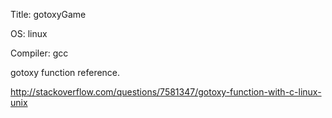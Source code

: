 Title: gotoxyGame

OS: linux

Compiler: gcc

gotoxy function reference.

http://stackoverflow.com/questions/7581347/gotoxy-function-with-c-linux-unix
